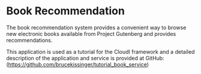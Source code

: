 # Book Recommendation

The book recommendation system provides a convenient way to browse new electronic books available from Project Gutenberg and provides recommendations.

This application is used as a tutorial for the CloudI framework and a detailed description of the application and service is provided at GitHub:  (https://github.com/brucekissinger/tutorial_book_service)


